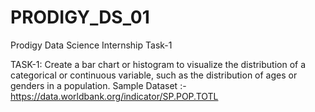 # PRODIGY_DS_01
Prodigy Data Science Internship Task-1

TASK-1:
Create a bar chart or histogram to visualize the distribution of a categorical or continuous variable, such as the distribution of ages or genders in a population.
Sample Dataset :- https://data.worldbank.org/indicator/SP.POP.TOTL
